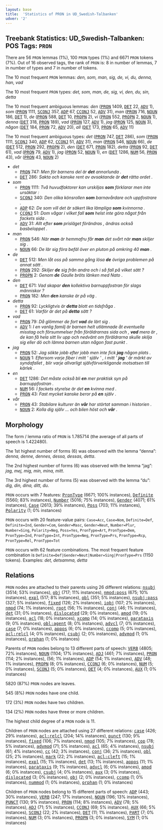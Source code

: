 ```yaml
---
layout: base
title:  'Statistics of PRON in UD_Swedish-Talbanken'
udver: '2'
---
```


## Treebank Statistics: UD_Swedish-Talbanken: POS Tags: `PRON`

There are 56 `PRON` lemmas (1%), 100 `PRON` types (1%) and 6671 `PRON` tokens (7%).
Out of 16 observed tags, the rank of `PRON` is: 8 in number of lemmas, 7 in number of types and 7 in number of tokens.

The 10 most frequent `PRON` lemmas: <em>den, som, man, sig, de, vi, du, denna, han, vad</em>

The 10 most frequent `PRON` types:  <em>det, som, man, de, sig, vi, den, du, sin, detta</em>

The 10 most frequent ambiguous lemmas: <em>den</em> (<tt><a href="sv_talbanken-pos-PRON.html">PRON</a></tt> 1409, <tt><a href="sv_talbanken-pos-DET.html">DET</a></tt> 22, <tt><a href="sv_talbanken-pos-ADV.html">ADV</a></tt> 1), <em>som</em> (<tt><a href="sv_talbanken-pos-PRON.html">PRON</a></tt> 1111, <tt><a href="sv_talbanken-pos-SCONJ.html">SCONJ</a></tt> 357, <tt><a href="sv_talbanken-pos-ADP.html">ADP</a></tt> 67, <tt><a href="sv_talbanken-pos-CCONJ.html">CCONJ</a></tt> 52, <tt><a href="sv_talbanken-pos-ADV.html">ADV</a></tt> 31), <em>man</em> (<tt><a href="sv_talbanken-pos-PRON.html">PRON</a></tt> 716, <tt><a href="sv_talbanken-pos-NOUN.html">NOUN</a></tt> 186, <tt><a href="sv_talbanken-pos-DET.html">DET</a></tt> 1), <em>de</em> (<tt><a href="sv_talbanken-pos-PRON.html">PRON</a></tt> 588, <tt><a href="sv_talbanken-pos-DET.html">DET</a></tt> 10, <tt><a href="sv_talbanken-pos-PROPN.html">PROPN</a></tt> 2), <em>vi</em> (<tt><a href="sv_talbanken-pos-PRON.html">PRON</a></tt> 552, <tt><a href="sv_talbanken-pos-PROPN.html">PROPN</a></tt> 2, <tt><a href="sv_talbanken-pos-NOUN.html">NOUN</a></tt> 1), <em>denna</em> (<tt><a href="sv_talbanken-pos-DET.html">DET</a></tt> 318, <tt><a href="sv_talbanken-pos-PRON.html">PRON</a></tt> 189), <em>vad</em> (<tt><a href="sv_talbanken-pos-PRON.html">PRON</a></tt> 127, <tt><a href="sv_talbanken-pos-ADV.html">ADV</a></tt> 1), <em>jag</em> (<tt><a href="sv_talbanken-pos-PRON.html">PRON</a></tt> 125, <tt><a href="sv_talbanken-pos-NOUN.html">NOUN</a></tt> 3), <em>någon</em> (<tt><a href="sv_talbanken-pos-DET.html">DET</a></tt> 184, <tt><a href="sv_talbanken-pos-PRON.html">PRON</a></tt> 72, <tt><a href="sv_talbanken-pos-ADV.html">ADV</a></tt> 20), <em>all</em> (<tt><a href="sv_talbanken-pos-DET.html">DET</a></tt> 173, <tt><a href="sv_talbanken-pos-PRON.html">PRON</a></tt> 65, <tt><a href="sv_talbanken-pos-ADV.html">ADV</a></tt> 11)

The 10 most frequent ambiguous types:  <em>det</em> (<tt><a href="sv_talbanken-pos-PRON.html">PRON</a></tt> 747, <tt><a href="sv_talbanken-pos-DET.html">DET</a></tt> 286), <em>som</em> (<tt><a href="sv_talbanken-pos-PRON.html">PRON</a></tt> 1111, <tt><a href="sv_talbanken-pos-SCONJ.html">SCONJ</a></tt> 340, <tt><a href="sv_talbanken-pos-ADP.html">ADP</a></tt> 62, <tt><a href="sv_talbanken-pos-CCONJ.html">CCONJ</a></tt> 51, <tt><a href="sv_talbanken-pos-ADV.html">ADV</a></tt> 31), <em>man</em> (<tt><a href="sv_talbanken-pos-PRON.html">PRON</a></tt> 546, <tt><a href="sv_talbanken-pos-NOUN.html">NOUN</a></tt> 66), <em>de</em> (<tt><a href="sv_talbanken-pos-DET.html">DET</a></tt> 512, <tt><a href="sv_talbanken-pos-PRON.html">PRON</a></tt> 292, <tt><a href="sv_talbanken-pos-PROPN.html">PROPN</a></tt> 2), <em>den</em> (<tt><a href="sv_talbanken-pos-DET.html">DET</a></tt> 671, <tt><a href="sv_talbanken-pos-PRON.html">PRON</a></tt> 182), <em>detta</em> (<tt><a href="sv_talbanken-pos-PRON.html">PRON</a></tt> 92, <tt><a href="sv_talbanken-pos-DET.html">DET</a></tt> 61), <em>vad</em> (<tt><a href="sv_talbanken-pos-PRON.html">PRON</a></tt> 79, <tt><a href="sv_talbanken-pos-ADV.html">ADV</a></tt> 1), <em>jag</em> (<tt><a href="sv_talbanken-pos-PRON.html">PRON</a></tt> 52, <tt><a href="sv_talbanken-pos-NOUN.html">NOUN</a></tt> 1), <em>en</em> (<tt><a href="sv_talbanken-pos-DET.html">DET</a></tt> 1286, <tt><a href="sv_talbanken-pos-NUM.html">NUM</a></tt> 56, <tt><a href="sv_talbanken-pos-PRON.html">PRON</a></tt> 43), <em>vår</em> (<tt><a href="sv_talbanken-pos-PRON.html">PRON</a></tt> 43, <tt><a href="sv_talbanken-pos-NOUN.html">NOUN</a></tt> 2)


* <em>det</em>
  * <tt><a href="sv_talbanken-pos-PRON.html">PRON</a></tt> 747: <em>Men för barnens del är <b>det</b> annorlunda .</em>
  * <tt><a href="sv_talbanken-pos-DET.html">DET</a></tt> 286: <em>Sakta och kanske rent av avsaktande är <b>det</b> rätta ordet .</em>
* <em>som</em>
  * <tt><a href="sv_talbanken-pos-PRON.html">PRON</a></tt> 1111: <em>Två huvudfaktorer kan urskiljas <b>som</b> förklarar men inte ursäktar :</em>
  * <tt><a href="sv_talbanken-pos-SCONJ.html">SCONJ</a></tt> 340: <em>Den olika könsrollen <b>som</b> barnavårdare och uppfostrare .</em>
  * <tt><a href="sv_talbanken-pos-ADP.html">ADP</a></tt> 62: <em>De som vill det är säkert lika lämpliga <b>som</b> kvinnorna .</em>
  * <tt><a href="sv_talbanken-pos-CCONJ.html">CCONJ</a></tt> 51: <em>Dom vågar i vilket fall <b>som</b> helst inte göra något från fackets sida .</em>
  * <tt><a href="sv_talbanken-pos-ADV.html">ADV</a></tt> 31: <em>Allt efter <b>som</b> prisläget förändras , ändras också basbeloppet .</em>
* <em>man</em>
  * <tt><a href="sv_talbanken-pos-PRON.html">PRON</a></tt> 546: <em>När <b>man</b> är hemmafru får <b>man</b> det svårt när <b>man</b> skiljer sig .</em>
  * <tt><a href="sv_talbanken-pos-NOUN.html">NOUN</a></tt> 66: <em>De lär sig föra befäl över en pluton på omkring 40 <b>man</b> .</em>
* <em>de</em>
  * <tt><a href="sv_talbanken-pos-DET.html">DET</a></tt> 512: <em>Men låt oss på samma gång lösa <b>de</b> övriga problemen på annat sätt .</em>
  * <tt><a href="sv_talbanken-pos-PRON.html">PRON</a></tt> 292: <em>Skiljer <b>de</b> sig från andra och i så fall på vilket sätt ?</em>
  * <tt><a href="sv_talbanken-pos-PROPN.html">PROPN</a></tt> 2: <em>Genom <b>de</b> Gaulle bröts länken med Nato .</em>
* <em>den</em>
  * <tt><a href="sv_talbanken-pos-DET.html">DET</a></tt> 671: <em>Vad skapar <b>den</b> kollektiva barnuppfostran för slags människor ?</em>
  * <tt><a href="sv_talbanken-pos-PRON.html">PRON</a></tt> 182: <em>Men <b>den</b> kanske är på väg .</em>
* <em>detta</em>
  * <tt><a href="sv_talbanken-pos-PRON.html">PRON</a></tt> 92: <em>Lyckligtvis är <b>detta</b> blott en tidsfråga .</em>
  * <tt><a href="sv_talbanken-pos-DET.html">DET</a></tt> 61: <em>Varför är det på <b>detta</b> sätt ?</em>
* <em>vad</em>
  * <tt><a href="sv_talbanken-pos-PRON.html">PRON</a></tt> 79: <em>Då glömmer de fort <b>vad</b> de lärt sig .</em>
  * <tt><a href="sv_talbanken-pos-ADV.html">ADV</a></tt> 1: <em>I en vanlig familj är barnen helt utlämnade åt eventuella misstag och försummelser från föräldrarnas sida och , <b>vad</b> mera är , de kan få hela sitt liv upp och nedvänt om föräldrarna skulle skilja sig eller dö och lämna barnen utan någon fast punkt .</em>
* <em>jag</em>
  * <tt><a href="sv_talbanken-pos-PRON.html">PRON</a></tt> 52: <em>Jag sökte jobb efter jobb men inte fick <b>jag</b> någon plats .</em>
  * <tt><a href="sv_talbanken-pos-NOUN.html">NOUN</a></tt> 1: <em>Eftersom varje fiber i mitt ' själv ' , i mitt ' <b>jag</b> ' är märkt av syndafallet , blir varje allvarligt självförverkligande motsatsen till kärlek .</em>
* <em>en</em>
  * <tt><a href="sv_talbanken-pos-DET.html">DET</a></tt> 1286: <em>Det måste också bli <b>en</b> mer praktisk syn på barnuppfostran .</em>
  * <tt><a href="sv_talbanken-pos-NUM.html">NUM</a></tt> 56: <em>I fackets styrelse är det <b>en</b> kvinna med .</em>
  * <tt><a href="sv_talbanken-pos-PRON.html">PRON</a></tt> 43: <em>Fast mycket kanske beror på <b>en</b> själv .</em>
* <em>vår</em>
  * <tt><a href="sv_talbanken-pos-PRON.html">PRON</a></tt> 43: <em>Stabilare kulturer än <b>vår</b> har störtat samman i historien .</em>
  * <tt><a href="sv_talbanken-pos-NOUN.html">NOUN</a></tt> 2: <em>Kolla dig själv ... och bilen höst och <b>vår</b> .</em>

## Morphology

The form / lemma ratio of `PRON` is 1.785714 (the average of all parts of speech is 1.422480).

The 1st highest number of forms (6) was observed with the lemma “denna”: <em>denna, denne, dennes, dessa, dessas, detta</em>.

The 2nd highest number of forms (6) was observed with the lemma “jag”: <em>jag, mej, mig, min, mina, mitt</em>.

The 3rd highest number of forms (5) was observed with the lemma “du”: <em>dig, din, dina, ditt, du</em>.

`PRON` occurs with 7 features: <tt><a href="sv_talbanken-feat-PronType.html">PronType</a></tt> (6671; 100% instances), <tt><a href="sv_talbanken-feat-Definite.html">Definite</a></tt> (5560; 83% instances), <tt><a href="sv_talbanken-feat-Number.html">Number</a></tt> (5016; 75% instances), <tt><a href="sv_talbanken-feat-Gender.html">Gender</a></tt> (4071; 61% instances), <tt><a href="sv_talbanken-feat-Case.html">Case</a></tt> (2613; 39% instances), <tt><a href="sv_talbanken-feat-Poss.html">Poss</a></tt> (703; 11% instances), <tt><a href="sv_talbanken-feat-Polarity.html">Polarity</a></tt> (1; 0% instances)

`PRON` occurs with 20 feature-value pairs: `Case=Acc`, `Case=Nom`, `Definite=Def`, `Definite=Ind`, `Gender=Com`, `Gender=Masc`, `Gender=Neut`, `Number=Plur`, `Number=Sing`, `Polarity=Neg`, `Poss=Yes`, `PronType=Art`, `PronType=Dem`, `PronType=Ind`, `PronType=Int`, `PronType=Neg`, `PronType=Prs`, `PronType=Rcp`, `PronType=Rel`, `PronType=Tot`

`PRON` occurs with 62 feature combinations.
The most frequent feature combination is `Definite=Def|Gender=Neut|Number=Sing|PronType=Prs` (1150 tokens).
Examples: <em>det, detsamma, detta</em>


## Relations

`PRON` nodes are attached to their parents using 26 different relations: <tt><a href="sv_talbanken-dep-nsubj.html">nsubj</a></tt> (3514; 53% instances), <tt><a href="sv_talbanken-dep-obj.html">obj</a></tt> (717; 11% instances), <tt><a href="sv_talbanken-dep-nmod-poss.html">nmod:poss</a></tt> (675; 10% instances), <tt><a href="sv_talbanken-dep-expl.html">expl</a></tt> (517; 8% instances), <tt><a href="sv_talbanken-dep-obl.html">obl</a></tt> (351; 5% instances), <tt><a href="sv_talbanken-dep-nsubj-pass.html">nsubj:pass</a></tt> (327; 5% instances), <tt><a href="sv_talbanken-dep-fixed.html">fixed</a></tt> (126; 2% instances), <tt><a href="sv_talbanken-dep-iobj.html">iobj</a></tt> (107; 2% instances), <tt><a href="sv_talbanken-dep-nmod.html">nmod</a></tt> (74; 1% instances), <tt><a href="sv_talbanken-dep-root.html">root</a></tt> (56; 1% instances), <tt><a href="sv_talbanken-dep-conj.html">conj</a></tt> (46; 1% instances), <tt><a href="sv_talbanken-dep-det.html">det</a></tt> (31; 0% instances), <tt><a href="sv_talbanken-dep-dislocated.html">dislocated</a></tt> (29; 0% instances), <tt><a href="sv_talbanken-dep-amod.html">amod</a></tt> (19; 0% instances), <tt><a href="sv_talbanken-dep-acl.html">acl</a></tt> (18; 0% instances), <tt><a href="sv_talbanken-dep-xcomp.html">xcomp</a></tt> (14; 0% instances), <tt><a href="sv_talbanken-dep-parataxis.html">parataxis</a></tt> (9; 0% instances), <tt><a href="sv_talbanken-dep-obl-agent.html">obl:agent</a></tt> (8; 0% instances), <tt><a href="sv_talbanken-dep-advcl.html">advcl</a></tt> (7; 0% instances), <tt><a href="sv_talbanken-dep-case.html">case</a></tt> (7; 0% instances), <tt><a href="sv_talbanken-dep-appos.html">appos</a></tt> (6; 0% instances), <tt><a href="sv_talbanken-dep-ccomp.html">ccomp</a></tt> (5; 0% instances), <tt><a href="sv_talbanken-dep-acl-relcl.html">acl:relcl</a></tt> (4; 0% instances), <tt><a href="sv_talbanken-dep-csubj.html">csubj</a></tt> (2; 0% instances), <tt><a href="sv_talbanken-dep-advmod.html">advmod</a></tt> (1; 0% instances), <tt><a href="sv_talbanken-dep-orphan.html">orphan</a></tt> (1; 0% instances)

Parents of `PRON` nodes belong to 13 different parts of speech: <tt><a href="sv_talbanken-pos-VERB.html">VERB</a></tt> (4805; 72% instances), <tt><a href="sv_talbanken-pos-NOUN.html">NOUN</a></tt> (1104; 17% instances), <tt><a href="sv_talbanken-pos-ADJ.html">ADJ</a></tt> (461; 7% instances), <tt><a href="sv_talbanken-pos-PRON.html">PRON</a></tt> (114; 2% instances),  (56; 1% instances), <tt><a href="sv_talbanken-pos-ADP.html">ADP</a></tt> (54; 1% instances), <tt><a href="sv_talbanken-pos-ADV.html">ADV</a></tt> (48; 1% instances), <tt><a href="sv_talbanken-pos-PROPN.html">PROPN</a></tt> (8; 0% instances), <tt><a href="sv_talbanken-pos-CCONJ.html">CCONJ</a></tt> (6; 0% instances), <tt><a href="sv_talbanken-pos-NUM.html">NUM</a></tt> (5; 0% instances), <tt><a href="sv_talbanken-pos-SCONJ.html">SCONJ</a></tt> (5; 0% instances), <tt><a href="sv_talbanken-pos-DET.html">DET</a></tt> (4; 0% instances), <tt><a href="sv_talbanken-pos-AUX.html">AUX</a></tt> (1; 0% instances)

5820 (87%) `PRON` nodes are leaves.

545 (8%) `PRON` nodes have one child.

172 (3%) `PRON` nodes have two children.

134 (2%) `PRON` nodes have three or more children.

The highest child degree of a `PRON` node is 11.

Children of `PRON` nodes are attached using 27 different relations: <tt><a href="sv_talbanken-dep-case.html">case</a></tt> (426; 29% instances), <tt><a href="sv_talbanken-dep-acl-relcl.html">acl:relcl</a></tt> (204; 14% instances), <tt><a href="sv_talbanken-dep-punct.html">punct</a></tt> (130; 9% instances), <tt><a href="sv_talbanken-dep-fixed.html">fixed</a></tt> (106; 7% instances), <tt><a href="sv_talbanken-dep-nmod.html">nmod</a></tt> (105; 7% instances), <tt><a href="sv_talbanken-dep-cop.html">cop</a></tt> (78; 5% instances), <tt><a href="sv_talbanken-dep-advmod.html">advmod</a></tt> (71; 5% instances), <tt><a href="sv_talbanken-dep-acl.html">acl</a></tt> (65; 4% instances), <tt><a href="sv_talbanken-dep-nsubj.html">nsubj</a></tt> (61; 4% instances), <tt><a href="sv_talbanken-dep-cc.html">cc</a></tt> (42; 3% instances), <tt><a href="sv_talbanken-dep-conj.html">conj</a></tt> (36; 2% instances), <tt><a href="sv_talbanken-dep-obl.html">obl</a></tt> (25; 2% instances), <tt><a href="sv_talbanken-dep-mark.html">mark</a></tt> (22; 2% instances), <tt><a href="sv_talbanken-dep-acl-cleft.html">acl:cleft</a></tt> (15; 1% instances), <tt><a href="sv_talbanken-dep-expl.html">expl</a></tt> (15; 1% instances), <tt><a href="sv_talbanken-dep-det.html">det</a></tt> (13; 1% instances), <tt><a href="sv_talbanken-dep-appos.html">appos</a></tt> (11; 1% instances), <tt><a href="sv_talbanken-dep-parataxis.html">parataxis</a></tt> (9; 1% instances), <tt><a href="sv_talbanken-dep-advcl.html">advcl</a></tt> (6; 0% instances), <tt><a href="sv_talbanken-dep-amod.html">amod</a></tt> (6; 0% instances), <tt><a href="sv_talbanken-dep-csubj.html">csubj</a></tt> (4; 0% instances), <tt><a href="sv_talbanken-dep-aux.html">aux</a></tt> (3; 0% instances), <tt><a href="sv_talbanken-dep-dislocated.html">dislocated</a></tt> (3; 0% instances), <tt><a href="sv_talbanken-dep-obj.html">obj</a></tt> (2; 0% instances), <tt><a href="sv_talbanken-dep-ccomp.html">ccomp</a></tt> (1; 0% instances), <tt><a href="sv_talbanken-dep-nummod.html">nummod</a></tt> (1; 0% instances), <tt><a href="sv_talbanken-dep-orphan.html">orphan</a></tt> (1; 0% instances)

Children of `PRON` nodes belong to 15 different parts of speech: <tt><a href="sv_talbanken-pos-ADP.html">ADP</a></tt> (443; 30% instances), <tt><a href="sv_talbanken-pos-VERB.html">VERB</a></tt> (247; 17% instances), <tt><a href="sv_talbanken-pos-NOUN.html">NOUN</a></tt> (196; 13% instances), <tt><a href="sv_talbanken-pos-PUNCT.html">PUNCT</a></tt> (130; 9% instances), <tt><a href="sv_talbanken-pos-PRON.html">PRON</a></tt> (114; 8% instances), <tt><a href="sv_talbanken-pos-ADV.html">ADV</a></tt> (78; 5% instances), <tt><a href="sv_talbanken-pos-ADJ.html">ADJ</a></tt> (71; 5% instances), <tt><a href="sv_talbanken-pos-CCONJ.html">CCONJ</a></tt> (69; 5% instances), <tt><a href="sv_talbanken-pos-AUX.html">AUX</a></tt> (66; 5% instances), <tt><a href="sv_talbanken-pos-SCONJ.html">SCONJ</a></tt> (22; 2% instances), <tt><a href="sv_talbanken-pos-DET.html">DET</a></tt> (11; 1% instances), <tt><a href="sv_talbanken-pos-PART.html">PART</a></tt> (7; 0% instances), <tt><a href="sv_talbanken-pos-NUM.html">NUM</a></tt> (3; 0% instances), <tt><a href="sv_talbanken-pos-PROPN.html">PROPN</a></tt> (3; 0% instances), <tt><a href="sv_talbanken-pos-SYM.html">SYM</a></tt> (1; 0% instances)

